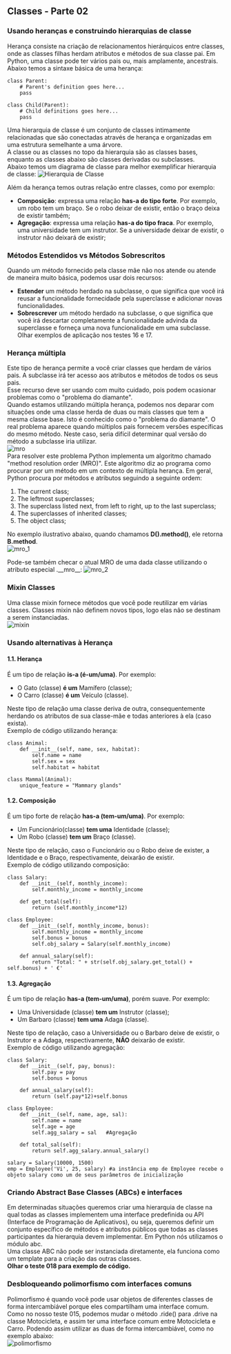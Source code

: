 ## Classes - Parte 02
### Usando heranças e construindo hierarquias de classe
Herança consiste na criação de relacionamentos hierárquicos entre classes, onde as classes filhas herdam atributos e métodos de sua classe pai. Em Python, uma classe pode ter vários pais ou, mais amplamente, ancestrais.  
Abaixo temos a sintaxe básica de uma herança:

    class Parent:
        # Parent's definition goes here...
        pass

    class Child(Parent):
        # Child definitions goes here...
        pass

Uma hierarquia de classe é um conjunto de classes intimamente relacionadas que são conectadas através de herança e organizadas em uma estrutura semelhante a uma árvore.  
A classe ou as classes no topo da hierarquia são as classes bases, enquanto as classes abaixo são classes derivadas ou subclasses.  
Abaixo temos um diagrama de classe para melhor exemplificar hierarquia de classe:
![Hierarquia de Classe](/teoria/image/hierarquia_de_classes.png)

Além da herança temos outras relação entre classes, como por exemplo:
- **Composição**: expressa uma relação **has-a do tipo forte**. Por exemplo, um robo tem um braço. Se o robo deixar de existir, então o braço deixa de existir também;
- **Agregação**: expressa uma relação **has-a do tipo fraca**. Por exemplo, uma universidade tem um instrutor. Se a universidade deixar de existir, o instrutor não deixará de existir;

### Métodos Estendidos vs Métodos Sobrescritos
Quando um método fornecido pela classe mãe não nos atende ou atende de maneira muito básica, podemos usar dois recursos:
- **Estender** um método herdado na subclasse, o que significa que você irá reusar a funcionalidade fornecidade pela superclasse e adicionar novas funcionalidades.
- **Sobrescrever** um método herdado na subclasse, o que significa que você irá descartar completamente a funcionalidade advinda da superclasse e forneça uma nova funcionalidade em uma subclasse.  
Olhar exemplos de aplicação nos testes 16 e 17.

### Herança múltipla
Este tipo de herança permite a você criar classes que herdam de vários pais. A subclasse irá ter acesso aos atributos e métodos de todos os seus pais.  
Esse recurso deve ser usando com muito cuidado, pois podem ocasionar problemas como o "problema do diamante".  
Quando estamos utilizando múltipla herança, podemos nos deparar com situações onde uma classe herda de duas ou mais classes que tem a mesma classe base. Isto é conhecido como o "problema do diamante". O real problema aparece quando múltiplos pais fornecem versões específicas do mesmo método. Neste caso, seria difícil determinar qual versão do método a subclasse iria utilizar.  
![mro](/teoria/image/mro.png)  
Para resolver este problema Python implementa um algoritmo chamado "method resolution order (MRO)". Este algoritmo diz ao programa como procurar por um método em um contexto de múltipla herança. Em geral, Python procura por métodos e atributos seguindo a seguinte ordem:  

1. The current class;
1. The leftmost superclasses;
1. The superclass listed next, from left to right, up to the last superclass;
1. The superclasses of inherited classes;
1. The object class;  

No exemplo ilustrativo abaixo, quando chamamos **D().method()**, ele retorna **B.method**.  
![mro_1](/teoria/image/mro_1.png)

Pode-se também checar o atual MRO de uma dada classe utilizando o atributo especial .\_\_mro__:
![mro_2](/teoria//image/mro_2.png)  

### Mixin Classes
Uma classe mixin fornece métodos que você pode reutilizar em várias classes. Classes mixin não definem novos tipos, logo elas não
se destinam a serem instanciadas.  
![mixin](/teoria/image/mixin.png)  

### Usando alternativas à Herança
#### 1.1. Herança
É um tipo de relação **is-a (é-um/uma)**. Por exemplo:
- O Gato (classe) **é um** Mamífero (classe);
- O Carro (classe) **é um** Veículo (classe).

Neste tipo de relação uma classe deriva de outra, consequentemente herdando os atributos de sua classe-mãe e todas anteriores à ela (caso exista).  
Exemplo de código utilizando herança:

    class Animal:
        def __init__(self, name, sex, habitat):
            self.name = name
            self.sex = sex
            self.habitat = habitat

    class Mammal(Animal):
        unique_feature = "Mammary glands"

#### 1.2. Composição
É um tipo forte de relação **has-a (tem-um/uma)**. Por exemplo: 

- Um Funcionário(classe) **tem uma** Identidade (classe);
- Um Robo (classe) **tem um** Braço (classe).  

Neste tipo de relação, caso o Funcionário ou o Robo deixe de exister, a Identidade e o Braço, respectivamente, deixarão de existir.  
Exemplo de código utilizando composição:

    class Salary:
        def __init__(self, monthly_income):
            self.monthly_income = monthly_income
    
        def get_total(self):
            return (self.monthly_income*12)
    
    class Employee:
        def __init__(self, monthly_income, bonus):
            self.monthly_income = monthly_income
            self.bonus = bonus
            self.obj_salary = Salary(self.monthly_income)
    
        def annual_salary(self):
            return "Total: " + str(self.obj_salary.get_total() + self.bonus) + ' €' 

#### 1.3. Agregação
É um tipo de relação **has-a (tem-um/uma)**, porém suave. Por exemplo:

- Uma Universidade (classe) **tem um** Instrutor (classe);
- Um Barbaro (classe) **tem uma** Adaga (classe).

Neste tipo de relação, caso a Universidade ou o Barbaro deixe de existir, o Instrutor e a Adaga, respectivamente, **NÃO** deixarão de existir.  
Exemplo de código utilizando agregação:

    class Salary: 
        def __init__(self, pay, bonus): 
            self.pay = pay 
            self.bonus = bonus 
    
        def annual_salary(self): 
            return (self.pay*12)+self.bonus 

    class Employee: 
        def __init__(self, name, age, sal): 
            self.name = name 
            self.age = age 
            self.agg_salary = sal   #Agregação 
    
        def total_sal(self): 
            return self.agg_salary.annual_salary()

    salary = Salary(10000, 1500)
    emp = Employee('Vi', 25, salary) #a instância emp de Employee recebe o objeto salary como um de seus parâmetros de inicialização

### Criando Abstract Base Classes (ABCs) e interfaces
Em determinadas situações queremos criar uma hierarquia de classe na qual todas as classes implementem uma interface predefinida ou API (Interface de Programação de Aplicativos), ou seja, queremos definir um conjunto específico de métodos e atributos públicos que todas as classes participantes da hierarquia devem implementar. Em Python nós utilizamos o módulo abc.  
Uma classe ABC não pode ser instanciada diretamente, ela funciona como um template para a criação das outras classes.  
**Olhar o teste 018 para exemplo de código.**

### Desbloqueando polimorfismo com interfaces comuns
Polimorfismo é quando você pode usar objetos de diferentes classes de forma intercambiável porque eles compartilham uma interface comum.
Como no nosso teste 015, podemos mudar o método .ride() para .drive na classe Motocicleta, e assim ter uma interface comum entre Motocicleta e Carro. Podendo assim utilizar as duas de forma intercambiável, como no exemplo abaixo:  
![polimorfismo](/teoria/image/polimorfismo.png)
